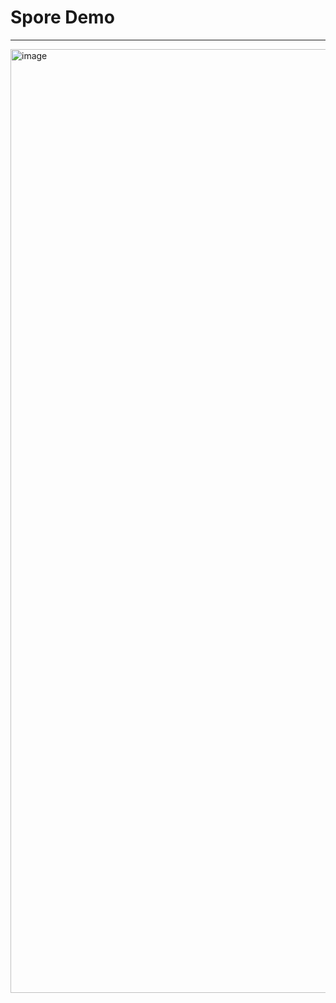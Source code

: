# Spore Demo 
<hr />
<img width="1510" alt="image" src="https://github.com/sporeprotocol/spore-site/assets/11926244/c8f6fd5a-caaf-4568-8e7f-d26a0df3498a">

